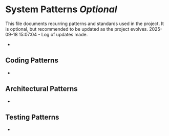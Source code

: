 # System Patterns *Optional*

This file documents recurring patterns and standards used in the project.
It is optional, but recommended to be updated as the project evolves.
2025-09-18 15:07:04 - Log of updates made.

*

## Coding Patterns

*   

## Architectural Patterns

*   

## Testing Patterns

*